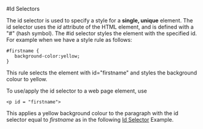 
#Id Selectors

The id selector is used to specify a style for a **single, unique** element.
The id selector uses the *id* attribute of the HTML element, and is defined with a "#" (hash symbol). The #id selector styles the element with the specified id. For example when we have a style rule as follows:
~~~
#firstname {
   background-color:yellow;
}
~~~

This rule selects the element with id="firstname" and styles the background colour to yellow.

To use/apply the id selector to a web page element, use
~~~
<p id = "firstname">
~~~
This applies a yellow background colour to the paragraph with the id selector equal to *firstname* as in the following
<a href = "archives/Class Htmls/idexample.htm" target = "_ blank">Id Selector</a> Example.</p>
